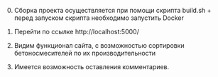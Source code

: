 0) Сборка проекта осуществляется при помощи скрипта build.sh + перед запуском скрипта необходимо запустить Docker


1) Перейти по ссылке http://localhost:5000/





2) Видим функционал сайта, с возможностью сортировки бетоносмесителей по их производительности



3) Имеется возможность оставления комментариев.
